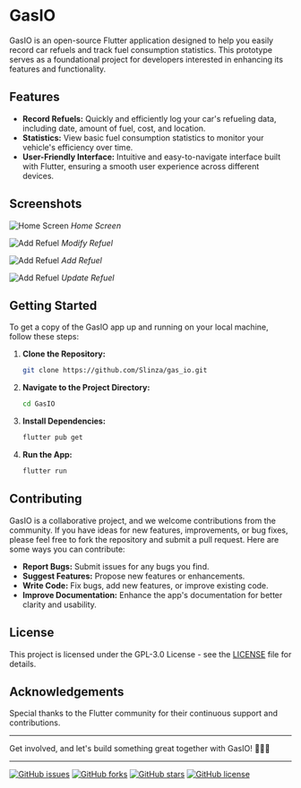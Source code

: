 # GasIO

GasIO is an open-source Flutter application designed to help you easily record car refuels and track fuel consumption statistics. This prototype serves as a foundational project for developers interested in enhancing its features and functionality.

## Features

- **Record Refuels:** Quickly and efficiently log your car's refueling data, including date, amount of fuel, cost, and location.
- **Statistics:** View basic fuel consumption statistics to monitor your vehicle's efficiency over time.
- **User-Friendly Interface:** Intuitive and easy-to-navigate interface built with Flutter, ensuring a smooth user experience across different devices.

## Screenshots

![Home Screen](screenshots/refuel_list.jpg)
*Home Screen*

![Add Refuel](screenshots/sliding_elements.jpg)
*Modify Refuel*

![Add Refuel](screenshots/add_refuel.jpg)
*Add Refuel*

![Add Refuel](screenshots/update_refuel.jpg)
*Update Refuel*

<!-- ![Statistics](screenshots/statistics.jpg)
*Statistics* -->

## Getting Started

To get a copy of the GasIO app up and running on your local machine, follow these steps:

1. **Clone the Repository:**
    ```bash
    git clone https://github.com/Slinza/gas_io.git
    ```

2. **Navigate to the Project Directory:**
    ```bash
    cd GasIO
    ```

3. **Install Dependencies:**
    ```bash
    flutter pub get
    ```

4. **Run the App:**
    ```bash
    flutter run
    ```

## Contributing

GasIO is a collaborative project, and we welcome contributions from the community. If you have ideas for new features, improvements, or bug fixes, please feel free to fork the repository and submit a pull request. Here are some ways you can contribute:

- **Report Bugs:** Submit issues for any bugs you find.
- **Suggest Features:** Propose new features or enhancements.
- **Write Code:** Fix bugs, add new features, or improve existing code.
- **Improve Documentation:** Enhance the app's documentation for better clarity and usability.

## License

This project is licensed under the GPL-3.0 License - see the [LICENSE](LICENSE) file for details.

## Acknowledgements

Special thanks to the Flutter community for their continuous support and contributions.

---

Get involved, and let's build something great together with GasIO! 🚗⛽🚀

---

[![GitHub issues](https://img.shields.io/github/issues/Slinza/gas_io)](https://github.com/Slinza/gas_io/issues)
[![GitHub forks](https://img.shields.io/github/forks/Slinza/gas_io)](https://github.com/Slinza/gas_io/network)
[![GitHub stars](https://img.shields.io/github/stars/Slinza/gas_io)](https://github.com/Slinza/gas_io/stargazers)
[![GitHub license](https://img.shields.io/github/license/Slinza/gas_io)](https://github.com/Slinza/gas_io/blob/main/LICENSE)